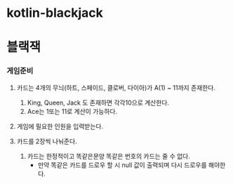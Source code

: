 # kotlin-blackjack

# 블랙잭 

### 게임준비

1. 카드는 4개의 무늬(하트, 스페이드, 클로버, 다이아)가 A(1) ~ 11까지 존재한다. 
   1. King, Queen, Jack 도 존재하면 각각10으로 계산한다.
   2. Ace는 1또는 11로 계산이 가능하다.

2. 게임에 필요한 인원을 입력받는다.

3. 카드를 2장씩 나눠준다.
   1. 카드는 한정적이고 똑같은문양 똑같은 번호의 카드는 줄 수 없다.
      - 만약 똑같은 카드를 드로우 할 시 null 값이 출력되며 다시 드로우를 해야한다.

